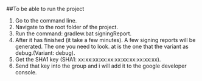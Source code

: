 ##To be able to run the project

1. Go to the command line.
2. Navigate to the root folder of the project.
3. Run the command: gradlew.bat signingReport.
4. After it has finished (it take a few minutes). A few signing reports will be generated. The one you need to look. 
at is the one that the variant as debug.(Variant: debug).
5. Get the SHA1 key (SHA1: xx:xx:xx:xx:xx:xx:xx:xx:xx:xx:xx).
6. Send that key into the group and i will add it to the google developer console.  
